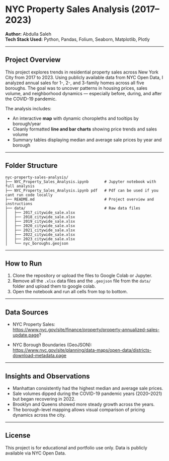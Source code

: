 # NYC Property Sales Analysis (2017–2023)

**Author:** Abdulla Saleh  
**Tech Stack Used:** Python, Pandas, Folium, Seaborn, Matplotlib, Plotly

---

## Project Overview

This project explores trends in residential property sales across New York City from 2017 to 2023. Using publicly available data from NYC Open Data, I analyzed annual sales for 1-, 2-, and 3-family homes across all five boroughs.
The goal was to uncover patterns in housing prices, sales volume, and neighborhood dynamics — especially before, during, and after the COVID-19 pandemic.

The analysis includes:
-  An interactive **map** with dynamic choropleths and tooltips by borough/year
- Cleanly formatted **line and bar charts** showing price trends and sales volume
- Summary tables displaying median and average sale prices by year and borough

---

## Folder Structure

```
nyc-property-sales-analysis/
├── NYC_Property_Sales_Analysis.ipynb       # Jupyter notebook with full analysis
├── NYC_Property_Sales_Analysis.ipynb pdf   # Pdf can be used if you cant run code locally
├── README.md                               # Project overview and instructions
├── data/                                   # Raw data files
│   ├── 2017_citywide_sale.xlsx
│   ├── 2018_citywide_sale.xlsx
│   ├── 2019_citywide_sale.xlsx
│   ├── 2020_citywide_sale.xlsx
│   ├── 2021_citywide_sale.xlsx
│   ├── 2022_citywide_sale.xlsx
│   ├── 2023_citywide_sale.xlsx
│   └── nyc_boroughs.geojson
```




---

## How to Run

1. Clone the repository or upload the files to Google Colab or Jupyter.
2. Remove all the `.xlsx` data files and the `.geojson` file from the `data/` folder and upload them to google colab.
3. Open the notebook and run all cells from top to bottom.


---

## Data Sources

- NYC Property Sales:  
 https://www.nyc.gov/site/finance/property/property-annualized-sales-update.page?

- NYC Borough Boundaries (GeoJSON):  
https://www.nyc.gov/site/planning/data-maps/open-data/districts-download-metadata.page

---

## Insights and Observations

- Manhattan consistently had the highest median and average sale prices.
- Sale volumes dipped during the COVID-19 pandemic years (2020–2021) but began recovering in 2022.
- Brooklyn and Queens showed more steady growth across the years.
- The borough-level mapping allows visual comparison of pricing dynamics across the city.

---

## License

This project is for educational and portfolio use only. Data is publicly available via NYC Open Data.



